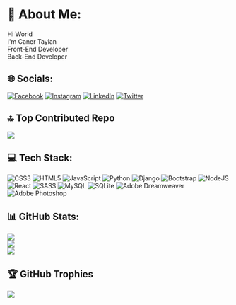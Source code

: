 # 💫 About Me:
Hi World<br>I'm Caner Taylan<br>Front-End Developer<br>Back-End Developer


## 🌐 Socials:
[![Facebook](https://img.shields.io/badge/Facebook-%231877F2.svg?logo=Facebook&logoColor=white)](https://facebook.com/caner.taylan) [![Instagram](https://img.shields.io/badge/Instagram-%23E4405F.svg?logo=Instagram&logoColor=white)](https://instagram.com/ctaylan) [![LinkedIn](https://img.shields.io/badge/LinkedIn-%230077B5.svg?logo=linkedin&logoColor=white)](https://linkedin.com/in/caner-taylan-9a377637/) [![Twitter](https://img.shields.io/badge/Twitter-%231DA1F2.svg?logo=Twitter&logoColor=white)](https://twitter.com/caner_taylan) 

## 🔝 Top Contributed Repo
![](https://github-contributor-stats.vercel.app/api?username=canertaylan&limit=5&theme=onedark&combine_all_yearly_contributions=true)

## 💻 Tech Stack:
![CSS3](https://img.shields.io/badge/css3-%231572B6.svg?style=for-the-badge&logo=css3&logoColor=white) ![HTML5](https://img.shields.io/badge/html5-%23E34F26.svg?style=for-the-badge&logo=html5&logoColor=white) ![JavaScript](https://img.shields.io/badge/javascript-%23323330.svg?style=for-the-badge&logo=javascript&logoColor=%23F7DF1E) ![Python](https://img.shields.io/badge/python-3670A0?style=for-the-badge&logo=python&logoColor=ffdd54) ![Django](https://img.shields.io/badge/django-%23092E20.svg?style=for-the-badge&logo=django&logoColor=white) ![Bootstrap](https://img.shields.io/badge/bootstrap-%23563D7C.svg?style=for-the-badge&logo=bootstrap&logoColor=white) ![NodeJS](https://img.shields.io/badge/node.js-6DA55F?style=for-the-badge&logo=node.js&logoColor=white) ![React](https://img.shields.io/badge/react-%2320232a.svg?style=for-the-badge&logo=react&logoColor=%2361DAFB) ![SASS](https://img.shields.io/badge/SASS-hotpink.svg?style=for-the-badge&logo=SASS&logoColor=white) ![MySQL](https://img.shields.io/badge/mysql-%2300f.svg?style=for-the-badge&logo=mysql&logoColor=white) ![SQLite](https://img.shields.io/badge/sqlite-%2307405e.svg?style=for-the-badge&logo=sqlite&logoColor=white) ![Adobe Dreamweaver](https://img.shields.io/badge/Adobe%20Dreamweaver-FF61F6.svg?style=for-the-badge&logo=Adobe%20Dreamweaver&logoColor=white) ![Adobe Photoshop](https://img.shields.io/badge/adobephotoshop-%2331A8FF.svg?style=for-the-badge&logo=adobephotoshop&logoColor=white)

## 📊 GitHub Stats:
![](https://github-readme-stats.vercel.app/api?username=canertaylan&theme=highcontrast&hide_border=false&include_all_commits=true&count_private=false)<br/>
![](https://github-readme-streak-stats.herokuapp.com/?user=canertaylan&theme=highcontrast&hide_border=false)<br/>
![](https://github-readme-stats.vercel.app/api/top-langs/?username=canertaylan&theme=highcontrast&hide_border=false&include_all_commits=true&count_private=false&layout=compact)

## 🏆 GitHub Trophies
![](https://github-profile-trophy.vercel.app/?username=canertaylan&theme=onedark&no-frame=false&no-bg=true&margin-w=4)

